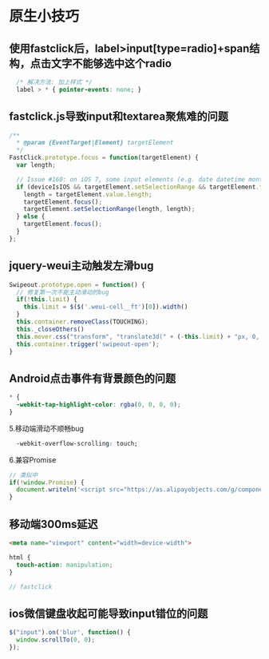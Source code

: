 # 原生小技巧

## 使用fastclick后，label>input[type=radio]+span结构，点击文字不能够选中这个radio
```css
  /* 解决方法: 加上样式 */
  label > * { pointer-events: none; }
```


## fastclick.js导致input和textarea聚焦难的问题
```javascript
/**
  * @param {EventTarget|Element} targetElement
  */
FastClick.prototype.focus = function(targetElement) {
  var length;

  // Issue #160: on iOS 7, some input elements (e.g. date datetime month) throw a vague TypeError on setSelectionRange. These elements don't have an integer value for the selectionStart and selectionEnd properties, but unfortunately that can't be used for detection because accessing the properties also throws a TypeError. Just check the type instead. Filed as Apple bug #15122724.
  if (deviceIsIOS && targetElement.setSelectionRange && targetElement.type.indexOf('date') !== 0 && targetElement.type !== 'time' && targetElement.type !== 'month') {
    length = targetElement.value.length;
    targetElement.focus();
    targetElement.setSelectionRange(length, length);
  } else {
    targetElement.focus();
  }
};
```

## jquery-weui主动触发左滑bug
```javascript
Swipeout.prototype.open = function() {
  // 修复第一次不能主动滑动的bug
  if(!this.limit) {
    this.limit = $($('.weui-cell__ft')[0]).width()
  }
  this.container.removeClass(TOUCHING);
  this._closeOthers()
  this.mover.css("transform", "translate3d(" + (-this.limit) + "px, 0, 0)");
  this.container.trigger('swipeout-open');
}
```

## Android点击事件有背景颜色的问题
```css
* {
  -webkit-tap-highlight-color: rgba(0, 0, 0, 0);
}
```

5.移动端滑动不顺畅bug
```css
  -webkit-overflow-scrolling: touch;
```

6.兼容Promise
```javascript
// 类似中
if(!window.Promise) {
  document.writeln('<script src="https://as.alipayobjects.com/g/component/es6-promise/3.2.2/es6-promise.min.js"'+'>'+'<'+'/'+'script>');
}
```
## 移动端300ms延迟
```html
<meta name="viewport" content="width=device-width">
```
```css
html {
  touch-action: manipulation;
}
```
```javascript
// fastclick
```

## ios微信键盘收起可能导致input错位的问题
```javascript
$("input").on('blur', function() {
  window.scrollTo(0, 0);
});
```
